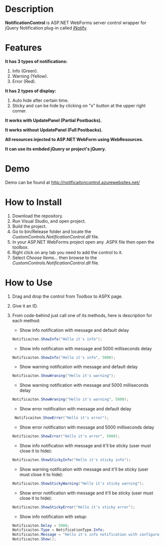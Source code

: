 # Description #
**NotificationControl** is ASP.NET WebForms server control wrapper for jQuery Notification plug-in called [jNotify](http://www.givainc.com/labs/jnotify_jquery_plugin.cfm "jnotify").

# Features #
**It has 3 types of notifications:** 

1. Info (Green). 
2. Warning (Yellow).
3. Error (Red).

**It has 2 types of display:**

1. Auto hide after certain time.
2. Sticky and can be hide by clicking on "x" button at the upper right corner.

**It works with UpdatePanel (Partial Postbacks).**

**It works without UpdatePanel (Full Postbacks).**

**All resources injected to ASP.NET WebForm using WebResources.**

**It can use its embded jQuery or project's jQuery.**

# Demo #

Demo can be found at http://notificaitoncontrol.azurewebsites.net/

# How to Install #

1. Download the repository.
2. Run Visual Studio, and open project.
3. Build the project.
4. Go to bin/Release folder and locate the *CustomControls.NotificationControl.dll* file.
5. In your ASP.NET WebForms project open any .ASPX file then open the toolbox.
6. Right click on any tab you need to add the control to it.
7. Select *Choose Items...* then browse to the *CustomControls.NotificationControl.dll* file.

# How to Use #

1. Drag and drop the control from Toolbox to ASPX page.
2. Give it an ID.
3. From code-behind just call one of its methods, here is description for each method:

	- Show info notification with message and default delay
    ```C#	    
    Notificaiton.ShowInfo("Hello it's info");
    ```
	- Show info notification with message and 5000 milliseconds delay
	```C#
	Notificaiton.ShowInfo("Hello it's info", 5000);
    ```
	- Show warning notification with message and default delay
	```C#
	Notificaiton.ShowWraning("Hello it's warning");
    ```
	- Show warning notification with message and 5000 milliseconds delay
	```C#
	Notificaiton.ShowWraning("Hello it's warning", 5000);
    ```
	- Show error notification with message and default delay
	```C#
	 Notificaiton.ShowError("Hello it's error");
    ```
	- Show error notification with message and 5000 milliseconds delay
	```C#
	Notificaiton.ShowError("Hello it's error", 5000);
    ```
	- Show info notification with message and it'll be sticky (user must close it to hide):
	```C#
	Notificaiton.ShowStickyInfo("Hello it's sticky info");
    ```
	- Show warning notification with message and it'll be sticky (user must close it to hide):
	```C#
    Notificaiton.ShowStickyWarning("Hello it's sticky warning");
    ```
	- Show error notification with message and it'll be sticky (user must close it to hide):
	```C#
	Notificaiton.ShowStickyError("Hello it's sticky error");
    ```
	- Show info notification with setup:
    ```C#
    Notificaiton.Delay = 5000;
    Notificaiton.Type = NotificationType.Info;
    Notificaiton.Message = "Hello it's info notification with configuration and Show() only";
    Notificaiton.Show();
    ```